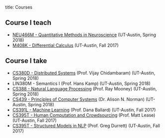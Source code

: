 title: Courses

## Course I teach

- [NEU466M - Quantitative Methods in Neuroscience]({filename}/pages/teach/neu466m.md) (UT-Austin, Spring 2018)
- [M408K - Differential Calculus]({filename}/pages/teach/m408k.md) (UT-Austin, Fall 2017)

## Course I take

- [CS380D - Distributed Systems](http://www.cs.utexas.edu/~vijay/cs380D-s18/index.htm) (Prof. Vijay Chidambaram) (UT-Austin, Spring 2018)
- LIN380M - Semantics I (Prof. Hans Kamp) (UT-Austin, Spring 2018)
- [CS388 - Natural Language Processing](https://www.cs.utexas.edu/~mooney/cs388/) (Prof. Ray Mooney) (UT-Austin, Spring 2018)
- [CS439 - Principles of Computer Systems](https://www.cs.utexas.edu/users/ans/classes/cs439/schedule.html) (Dr. Alison N. Norman) (UT-Austin, Spring 2018)
- [CS391L - Machine Learning](http://www.cs.utexas.edu/~dana/MLClass/446outline.html) (Prof. Dana Ballard) (UT-Austin, Fall 2017)
- [CS395T - Human Computation and Crowdsourcing](http://courses.ischool.utexas.edu/Lease_Matt/2017/Fall/INF385T/) (Prof. Matt Lease) (UT-Austin, Fall 2017)
- [CS395T - Structured Models in NLP](http://www.cs.utexas.edu/~gdurrett/courses/fa2017-cs395t.shtml) (Prof. Greg Durrett) (UT-Austin, Fall 2017)